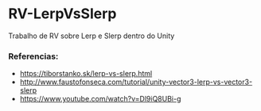 # RV-LerpVsSlerp
Trabalho de RV sobre Lerp e Slerp dentro do Unity

### Referencias:
* https://tiborstanko.sk/lerp-vs-slerp.html
* http://www.faustofonseca.com/tutorial/unity-vector3-lerp-vs-vector3-slerp
* https://www.youtube.com/watch?v=Dl9iQ8UBi-g
